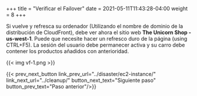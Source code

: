 +++
title = "Verificar el Failover"
date =  2021-05-11T11:43:28-04:00
weight = 8
+++

Si vuelve y refresca su ordenador (Utilizando el nombre de dominio de la distribución de CloudFront), debe ver ahora el sitio web
**The Unicorn Shop - us-west-1**. Puede que necesite hacer un refresco duro de la página (using CTRL+F5).  La sesión del usuario debe permanecer activa y su carro debe contener los productos añadidos con anterioridad.

{{< img vf-1.png >}}

{{< prev_next_button link_prev_url="../disaster/ec2-instance/" link_next_url="../cleanup/" button_next_text="Siguiente paso" button_prev_text="Paso anterior"/>}}

